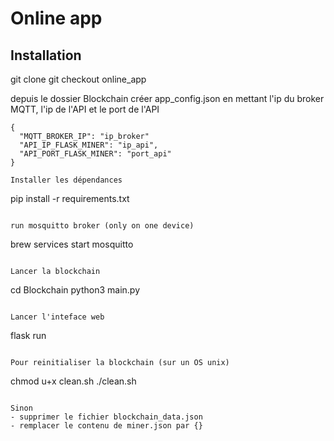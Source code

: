 # Online app

## Installation

git clone
git checkout online_app

depuis le dossier Blockchain créer app_config.json en mettant l'ip du broker MQTT, l'ip de l'API et le port de l'API
```
{
  "MQTT_BROKER_IP": "ip_broker"
  "API_IP_FLASK_MINER": "ip_api",
  "API_PORT_FLASK_MINER": "port_api"
}

Installer les dépendances
```
pip install -r requirements.txt
```

run mosquitto broker (only on one device)
```
brew services start mosquitto
```

Lancer la blockchain
```
cd Blockchain
python3 main.py
```

Lancer l'inteface web
```
flask run
```

Pour reinitialiser la blockchain (sur un OS unix)
```
chmod u+x clean.sh
./clean.sh
```

Sinon 
- supprimer le fichier blockchain_data.json
- remplacer le contenu de miner.json par {}